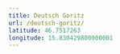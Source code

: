 ```yaml
---
title: Deutsch Goritz
url: /deutsch-goritz/
latitude: 46.7517263
longitude: 15.830429800000001
---
```

